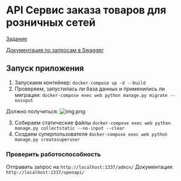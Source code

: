 # API Сервис заказа товаров для розничных сетей

[Задание](./reference/diploma_project.md)

[Документация по запросам в Swagger](https://app.swaggerhub.com/apis/ZARIPOVAMARYM/Diploma/1.0.0) 


## Запуск приложения
1. Запускаем контейнер:
```docker-compose up -d --build```
2. Проверяем, запустилась ли база данных и применились ли миграции:
```docker-compose exec web python manage.py migrate --noinput  ```

Должно получиться:
![img.png](reference/img.png)

3. Собираем статические файлы
```docker-compose exec web python manage.py collectstatic --no-input --clear  ```
4. Создаем суперпользователя
```docker-compose exec web python manage.py createsuperuser```

### Проверить работоспособность

Отправить запрос на ```http://localhost:1337/admin/```
Документация: ```http://localhost:1337/openapi/```